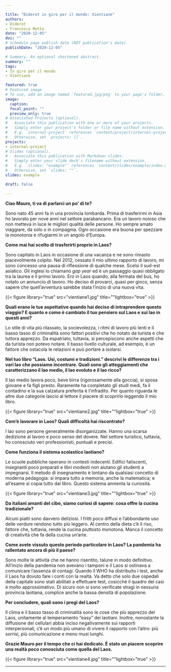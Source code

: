 ```yaml
---

title: "Diderot in giro per il mondo: Vientiane"
authors:
- Diderot
- Francesca Motta
date: "2020-12-05"
doi: ""
# Schedule page publish date (NOT publication's date).
publishDate: "2020-12-05"

# Summary. An optional shortened abstract.
summary: ""
tags:
- In giro per il mondo
- Vientiane

featured: true
# Featured image
# To use, add an image named `featured.jpg/png` to your page's folder. 
image:
  caption: 
  focal_point: ""
  preview_only: true
# Associated Projects (optional).
#   Associate this publication with one or more of your projects.
#   Simply enter your project's folder or file name without extension.
#   E.g. `internal-project` references `content/project/internal-project/index.md`.
#   Otherwise, set `projects: []`.
projects:
- internal-project
# Slides (optional).
#   Associate this publication with Markdown slides.
#   Simply enter your slide deck's filename without extension.
#   E.g. `slides: "example"` references `content/slides/example/index.md`.
#   Otherwise, set `slides: ""`.
slides: example

draft: false

---
```


**Ciao Mauro, ti va di parlarci un po’ di te?**

Sono nato 45 anni fa in una provincia lombarda. Prima di trasferirmi in Asia ho lavorato per nove anni nel settore parabancario. Era un lavoro noioso che non metteva in luce le migliori qualità delle persone. Ho sempre amato viaggiare, da solo o in compagnia. Ogni occasione era buona per spezzare la monotonia e rifugiarmi in un angolo d’Europa.

**Come mai hai scelto di trasferirti proprio in Laos?**

Sono capitato in Laos in occasione di una vacanza e ne sono rimasto piacevolmente colpito. Nel 2012, cessato il mio ultimo rapporto di lavoro, mi sono concesso una pausa di riflessione di qualche mese. Scelsi il sud-est asiatico. Gli inglesi lo chiamano *gap year* ed è un passaggio quasi obbligato tra la laurea e il primo lavoro. Ero in Laos quando, alla fermata del bus, ho notato un annuncio di lavoro. Ho deciso di provarci, quasi per gioco, senza sapere che quell’avventura sarebbe stata l’inizio di una nuova vita. 

{{< figure library="true" src="vientiane1.jpg" title=""lightbox="true" >}}


**Quali erano le tue aspettative quando hai deciso di intraprendere questo viaggio? E quanto e come è cambiato il tuo pensiero sul Laos e sui lao in questi anni?** 

Lo stile di vita più rilassato, la socievolezza, i ritmi di lavoro più lenti e il basso tasso di criminalità sono fattori positivi che ho notato da turista e che tuttora apprezzo. Da espatriato, tuttavia, si percepiscono anche aspetti che da turista non potevo notare. Il basso livello culturale, ad esempio, è un fattore che ostacola le relazioni e può portare a isolarsi. 

**Nel tuo libro “Laos. Usi, costumi e tradizioni.” descrivi le differenze tra i vari lao che possiamo incontrare. Quali sono gli atteggiamenti che caratterizzano il lao medio, il lao evoluto e il lao ricco?** 

Il lao medio lavora poco, beve birra (rigorosamente alla goccia), si sposa giovane e fa figli presto. Raramente ha completato gli studi medi, fa il contadino e la sua calzatura preferita è l’infradito. Per quanto riguarda le altre due categorie lascio al lettore il piacere di scoprirlo leggendo il mio libro. 

{{< figure library="true" src="vientiane2.jpg" title=""lightbox="true" >}}

**Com’è lavorare in Laos? Quali difficoltà hai riscontrato?** 

I lao sono persone generalmente disorganizzate. Hanno una scarsa dedizione al lavoro e poco senso del dovere. Nel settore turistico, tuttavia, ho conosciuto veri professionisti, puntuali e precisi.

**Come funziona il sistema scolastico laotiano?** 

Le scuole pubbliche operano in contesti indecenti. Edifici fatiscenti, insegnanti poco preparati e libri modesti non aiutano gli studenti a impegnarsi. Il metodo di insegnamento è lontano da qualsiasi concetto di moderna pedagogia: si impara tutto a memoria, anche la matematica; e all’esame si copia 
tutto dal libro. Questo sistema annienta la curiosità.

{{< figure library="true" src="vientiane3.jpg" title=""lightbox="true" >}}


**Da italiani amanti del cibo, siamo curiosi di sapere: cosa offre la cucina tradizionale?** 

Alcuni piatti sono davvero deliziosi. I fritti poco diffusi e l’abbondante uso delle verdure rendono tutto più leggero. Al  centro della dieta c’è il riso, fattore che, tuttavia, rende la cucina piuttosto monotona. Manca il concetto di creatività che fa della cucina un’arte.

**Come avete vissuto questo periodo particolare in Laos? La pandemia ha rallentato ancora di più il paese?** 

Sono molte le attività che ne hanno risentito, talune in modo definitivo. All’inizio della pandemia non avevano i tamponi e il Laos si ostinava a comunicare l’assenza di contagi. Quando il WHO ha distribuito i test, anche il Laos ha dovuto fare i conti con la realtà. Va detto che solo due ospedali della capitale sono stati abilitati a effettuare test, cosicché il quadro dei casi è molto approssimativo. Di sicuro non si sono verificate stragi in nessuna provincia laotiana, complice anche la bassa densità di popolazione.

**Per concludere, quali sono i pregi del Laos?** 

Il clima e il basso tasso di criminalità sono le cose che più apprezzo del Laos, unitamente al temperamento “easy” dei laotiani. Inoltre, nonostante la diffusione dei cellulari abbia inciso negativamente sui rapporti interpersonali, c’è un modo più umano di vivere il rapporto con l’altro: più sorrisi, più comunicazione e meno musi lunghi. 

**Grazie Mauro per il tempo che ci hai dedicato. È stato un piacere scoprire una realtà poco conosciuta come quella del Laos.**

{{< figure library="true" src="vientiane4.jpg" title=""lightbox="true" >}}

---
